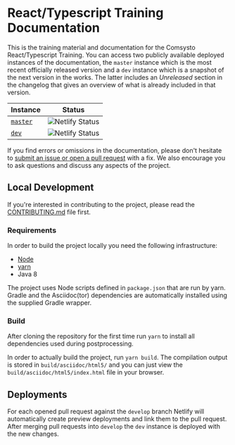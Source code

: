 # React/Typescript Training Documentation

This is the training material and documentation for the Comsysto React/Typescript Training. You can access two publicly available deployed instances of the documentation, the `master` instance which is the most recent officially released version and a `dev` instance which is a snapshot of the next version in the works. The latter includes an _Unreleased_ section in the changelog that gives an overview of what is already included in that version.

| Instance                                                            | Status                                                                                                      |
| ------------------------------------------------------------------- | ----------------------------------------------------------------------------------------------------------- |
| [`master`](https://comsysto-react-typescript-training.netlify.com)  | ![Netlify Status](https://api.netlify.com/api/v1/badges/72b65bbb-fbb3-49d2-ba27-4391b5b80d8f/deploy-status) |
| [`dev`](https://comsysto-react-typescript-training-dev.netlify.com) | ![Netlify Status](https://api.netlify.com/api/v1/badges/3968112b-2b5d-4782-ae4a-8a80a50428dd/deploy-status) |

If you find errors or omissions in the documentation, please don't hesitate to [submit an issue or open a pull request](https://github.com/ChristianIvicevic/react-typescript-bootcamp-docs/issues) with a fix. We also encourage you to ask questions and discuss any aspects of the project.

## Local Development

If you're interested in contributing to the project, please read the [CONTRIBUTING.md](./CONTRIBUTING.md) file first.

### Requirements

In order to build the project locally you need the following infrastructure:

* [Node](https://nodejs.org/en/)
* [yarn](https://yarnpkg.com/lang/en/)
* Java 8

The project uses Node scripts defined in `package.json` that are run by yarn. Gradle and the Asciidoc(tor) dependencies are automatically installed using the supplied Gradle wrapper.

### Build

After cloning the repository for the first time run `yarn` to install all dependencies used during postprocessing.

In order to actually build the project, run `yarn build`. The compilation output is stored in `build/asciidoc/html5/` and you can just view the `build/asciidoc/html5/index.html` file in your browser.

## Deployments

For each opened pull request against the `develop` branch Netlify will automatically create preview deployments and link them to the pull request. After merging pull requests into `develop` the `dev` instance is deployed with the new changes.
